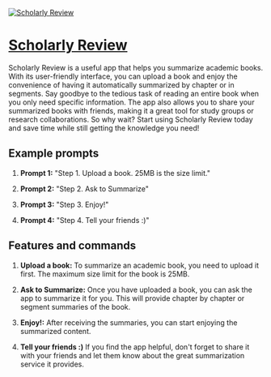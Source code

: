 [![Scholarly Review](https://files.oaiusercontent.com/file-DDAdviT03I3m5vtIMZOq4zGz?se=2123-10-18T02%3A02%3A34Z&sp=r&sv=2021-08-06&sr=b&rscc=max-age%3D31536000%2C%20immutable&rscd=attachment%3B%20filename%3Da78236ec-5606-43bf-af04-b4dca14498f2.png&sig=U7LHq3N2cRSNsMfFwCg/QtRskGWYKtfJIM1rsGd5T1o%3D)](https://chat.openai.com/g/g-Lzy09plhh-scholarly-review)

# [Scholarly Review](https://chat.openai.com/g/g-Lzy09plhh-scholarly-review)

Scholarly Review is a useful app that helps you summarize academic books. With its user-friendly interface, you can upload a book and enjoy the convenience of having it automatically summarized by chapter or in segments. Say goodbye to the tedious task of reading an entire book when you only need specific information. The app also allows you to share your summarized books with friends, making it a great tool for study groups or research collaborations. So why wait? Start using Scholarly Review today and save time while still getting the knowledge you need!

## Example prompts

1. **Prompt 1:** "Step 1. Upload a book. 25MB is the size limit."

2. **Prompt 2:** "Step 2. Ask to Summarize"

3. **Prompt 3:** "Step 3. Enjoy!"

4. **Prompt 4:** "Step 4. Tell your friends :)"

## Features and commands

1. **Upload a book:** To summarize an academic book, you need to upload it first. The maximum size limit for the book is 25MB.

2. **Ask to Summarize:** Once you have uploaded a book, you can ask the app to summarize it for you. This will provide chapter by chapter or segment summaries of the book.

3. **Enjoy!:** After receiving the summaries, you can start enjoying the summarized content.

4. **Tell your friends :)** If you find the app helpful, don't forget to share it with your friends and let them know about the great summarization service it provides.